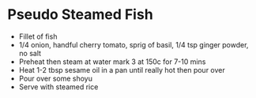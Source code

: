 # Pseudo Steamed Fish

* Fillet of fish
* 1/4 onion, handful cherry tomato, sprig of basil, 1/4 tsp ginger powder, no salt
* Preheat then steam at water mark 3 at 150c for 7-10 mins
* Heat 1-2 tbsp sesame oil in a pan until really hot then pour over
* Pour over some shoyu
* Serve with steamed rice
